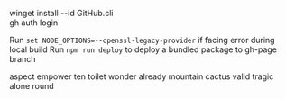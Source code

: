 winget install --id GitHub.cli	
gh auth login


Run ```set NODE_OPTIONS=--openssl-legacy-provider``` if facing error during local build
Run ```npm run deploy``` to deploy a bundled package to gh-page branch 

aspect empower ten toilet wonder already mountain cactus valid tragic alone round